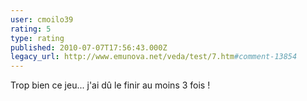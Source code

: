 ```yaml
---
user: cmoilo39
rating: 5
type: rating
published: 2010-07-07T17:56:43.000Z
legacy_url: http://www.emunova.net/veda/test/7.htm#comment-13854
---
```

Trop bien ce jeu... j'ai dû le finir au moins 3 fois !